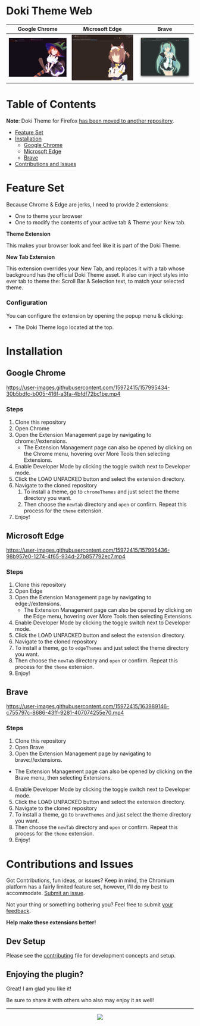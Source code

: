 # Doki Theme Web
| Google Chrome                                                   | Microsoft Edge                                          | Brave                                                                   |
|-----------------------------------------------------------------|---------------------------------------------------------|-------------------------------------------------------------------------|
| ![Yotsuba Chrome](./screenshots/backgrounds/yotsuba_chrome.png) | ![Azuki Edge](./screenshots/backgrounds/azuki_edge.png) | ![Hatsune Miku Brave](./screenshots/backgrounds/hatsune_miku_brave.png) |

# Table of Contents

**Note**: Doki Theme for Firefox [has been moved to another repository](https://github.com/doki-theme/doki-theme-firefox).

- [Feature Set](#feature-set)
- [Installation](#installation)
  - [Google Chrome](#google-chrome)
  - [Microsoft Edge](#microsoft-edge)
  - [Brave](#brave)
- [Contributions and Issues](#contributions-and-issues)

    
# Feature Set

Because Chrome & Edge are jerks, I need to provide 2 extensions: 
  - One to theme your browser
  - One to modify the contents of your active tab & Theme your New tab.

**Theme Extension**

This makes your browser look and feel like it is part of the Doki Theme.

**New Tab Extension**

This extension overrides your New Tab, and replaces it with a tab whose background has the official Doki Theme asset.
It also can inject styles into ever tab to theme the: Scroll Bar & Selection text, to match your selected theme.

### Configuration

You can configure the extension by opening the popup menu & clicking:
- The Doki Theme logo located at the top.

# Installation

## Google Chrome

https://user-images.githubusercontent.com/15972415/157995434-30b5bdfc-b005-416f-a3fa-4bfdf72bc1be.mp4

### Steps
1. Clone this repository
1. Open Chrome
1. Open the Extension Management page by navigating to chrome://extensions.
    - The Extension Management page can also be opened by clicking on the Chrome menu, hovering over More Tools then selecting Extensions.
1. Enable Developer Mode by clicking the toggle switch next to Developer mode.
1. Click the LOAD UNPACKED button and select the extension directory.
1. Navigate to the cloned repository
    1. To install a theme, go to `chromeThemes` and just select the theme directory you want.
    1. Then choose the `newTab` directory and `open` or confirm. Repeat this process for the `theme` extension.
1. Enjoy!

## Microsoft Edge

https://user-images.githubusercontent.com/15972415/157995436-98b957e0-1274-4f65-934d-27b857792ec7.mp4

### Steps
1. Clone this repository
2. Open Edge
3. Open the Extension Management page by navigating to edge://extensions.
    - The Extension Management page can also be opened by clicking on the Edge menu, hovering over More Tools then selecting Extensions.
4. Enable Developer Mode by clicking the toggle switch next to Developer mode.
5. Click the LOAD UNPACKED button and select the extension directory.
6. Navigate to the cloned repository
  1. To install a theme, go to `edgeThemes` and just select the theme directory you want.
  1. Then choose the `newTab` directory and `open` or confirm. Repeat this process for the `theme` extension.
7. Enjoy!

## Brave

https://user-images.githubusercontent.com/15972415/163989146-c755797c-8686-43ff-9281-407074255e70.mp4

### Steps
1. Clone this repository
2. Open Brave
3. Open the Extension Management page by navigating to brave://extensions.
  - The Extension Management page can also be opened by clicking on the Brave menu, then selecting Extensions.
4. Enable Developer Mode by clicking the toggle switch next to Developer mode.
5. Click the LOAD UNPACKED button and select the extension directory.
6. Navigate to the cloned repository
1. To install a theme, go to `braveThemes` and just select the theme directory you want.
1. Then choose the `newTab` directory and `open` or confirm. Repeat this process for the `theme` extension.
7. Enjoy!


# Contributions and Issues

Got Contributions, fun ideas, or issues? Keep in mind, the Chromium platform has a fairly 
limited feature set, however, I'll do my best to accommodate. [Submit an issue](https://github.com/doki-theme/doki-theme-web/issues/new).  

Not your thing or something bothering you? Feel free to submit [your feedback](https://github.com/doki-theme/doki-theme-web/issues/new).

**Help make these extensions better!**

## Dev Setup
Please see the [contributing](./CONTRIBUTING.md) file for development concepts and setup.

## Enjoying the plugin?
Great! I am glad you like it!

Be sure to share it with others who also may enjoy it as well!

---
<div align="center">
    <img src="https://doki.assets.unthrottled.io/misc/logo.svg" ></img>
</div>
